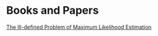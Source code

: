 # Books and Papers

[The Ill-defined Problem of Maximum Likelihood Estimation](https://yiboyang.com/files/ill_defined_mle.pdf)
